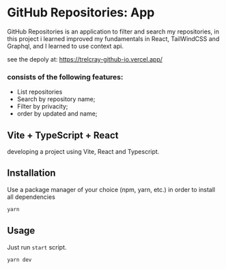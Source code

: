 # GitHub Repositories: App

GitHub Repositories is an application to filter and search my repositories, in this project i learned improved my fundamentals in React, TailWindCSS and Graphql, and I learned to use context api.

see the depoly at: https://trelcray-github-io.vercel.app/

### consists of the following features:

- List repositories
- Search by repository name;
- Filter by privacity;
- order by updated and name;

## Vite + TypeScript + React

developing a project using Vite, React and Typescript.

## Installation

Use a package manager of your choice (npm, yarn, etc.) in order to install all dependencies

```bash
yarn
```

## Usage

Just run `start` script.

```bash
yarn dev
```

